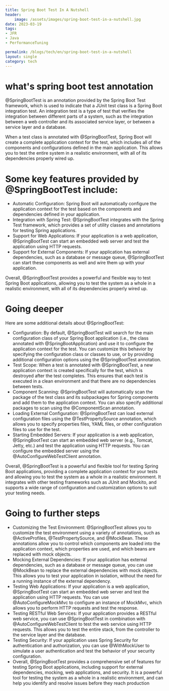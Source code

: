 ```yaml
---
title: Spring Boot Test In A Nutshell
header:
    image: /assets/images/spring-boot-test-in-a-nutshell.jpg
date: 2023-03-19
tags:
- JFR
- Java
- PerformanceTuning

permalink: /blogs/tech/en/spring-boot-test-in-a-nutshell
layout: single
category: tech
---
```

# what's spring boot test annotation

@SpringBootTest is an annotation provided by the Spring Boot Test framework, which is used to indicate that a JUnit test class is a Spring Boot integration test. An integration test is a type of test that verifies the integration between different parts of a system, such as the integration between a web controller and its associated service layer, or between a service layer and a database.

When a test class is annotated with @SpringBootTest, Spring Boot will create a complete application context for the test, which includes all of the components and configurations defined in the main application. This allows you to test the entire system in a realistic environment, with all of its dependencies properly wired up.

# Some key features provided by @SpringBootTest include:

 - Automatic Configuration: Spring Boot will automatically configure the application context for the test based on the components and dependencies defined in your application.
 - Integration with Spring Test: @SpringBootTest integrates with the Spring Test framework, which provides a set of utility classes and annotations for testing Spring applications.
 - Support for Web Applications: If your application is a web application, @SpringBootTest can start an embedded web server and test the application using HTTP requests.
 - Support for External Components: If your application has external dependencies, such as a database or message queue, @SpringBootTest can start these components as well and wire them up with your application. 

Overall, @SpringBootTest provides a powerful and flexible way to test Spring Boot applications, allowing you to test the system as a whole in a realistic environment, with all of its dependencies properly wired up.


# Going deeper

Here are some additional details about @SpringBootTest:

 - Configuration: By default, @SpringBootTest will search for the main configuration class of your Spring Boot application (i.e., the class annotated with @SpringBootApplication) and use it to configure the application context for the test. You can customize this behavior by specifying the configuration class or classes to use, or by providing additional configuration options using the @SpringBootTest annotation.
 - Test Scope: When a test is annotated with @SpringBootTest, a new application context is created specifically for the test, which is destroyed after the test completes. This ensures that each test is executed in a clean environment and that there are no dependencies between tests.
 - Component Scanning: @SpringBootTest will automatically scan the package of the test class and its subpackages for Spring components and add them to the application context. You can also specify additional packages to scan using the @ComponentScan annotation.
 - Loading External Configuration: @SpringBootTest can load external configuration files using the @TestPropertySource annotation, which allows you to specify properties files, YAML files, or other configuration files to use for the test.
 - Starting Embedded Servers: If your application is a web application, @SpringBootTest can start an embedded web server (e.g., Tomcat, Jetty, etc.) and test the application using HTTP requests. You can configure the embedded server using the @AutoConfigureWebTestClient annotation.

 Overall, @SpringBootTest is a powerful and flexible tool for testing Spring Boot applications, providing a complete application context for your tests and allowing you to test the system as a whole in a realistic environment. It integrates with other testing frameworks such as JUnit and Mockito, and supports a wide range of configuration and customization options to suit your testing needs.


# Going to further steps

 - Customizing the Test Environment: @SpringBootTest allows you to customize the test environment using a variety of annotations, such as @ActiveProfiles, @TestPropertySource, and @MockBean. These annotations allow you to control which components are loaded into the application context, which properties are used, and which beans are replaced with mock objects.
 - Mocking External Dependencies: If your application has external dependencies, such as a database or message queue, you can use @MockBean to replace the external dependencies with mock objects. This allows you to test your application in isolation, without the need for a running instance of the external dependency.
 - Testing Web Applications: If your application is a web application, @SpringBootTest can start an embedded web server and test the application using HTTP requests. You can use @AutoConfigureMockMvc to configure an instance of MockMvc, which allows you to perform HTTP requests and test the response.
 - Testing RESTful Web Services: If your application provides a RESTful web service, you can use @SpringBootTest in combination with @AutoConfigureWebTestClient to test the web service using HTTP requests. This allows you to test the entire stack, from the controller to the service layer and the database.
 - Testing Security: If your application uses Spring Security for authentication and authorization, you can use @WithMockUser to simulate a user authentication and test the behavior of your security configuration.
 - Overall, @SpringBootTest provides a comprehensive set of features for testing Spring Boot applications, including support for external dependencies, mocking, web applications, and security. It is a powerful tool for testing the system as a whole in a realistic environment, and can help you identify and resolve issues before they reach production
